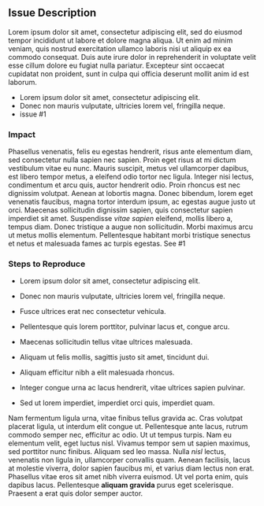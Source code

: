 ## Issue Description

Lorem ipsum dolor sit amet, consectetur adipiscing elit, sed do eiusmod tempor incididunt ut labore et dolore magna aliqua. Ut enim ad minim veniam, quis nostrud exercitation ullamco laboris nisi ut aliquip ex ea commodo consequat. Duis aute irure dolor in reprehenderit in voluptate velit esse cillum dolore eu fugiat nulla pariatur. Excepteur sint occaecat cupidatat non proident, sunt in culpa qui officia deserunt mollit anim id est laborum.

* Lorem ipsum dolor sit amet, consectetur adipiscing elit.
* Donec non mauris vulputate, ultricies lorem vel, fringilla neque.
* issue #1

### Impact
Phasellus venenatis, felis eu egestas hendrerit, risus ante elementum diam, sed consectetur nulla sapien nec sapien. Proin eget risus at mi dictum vestibulum vitae eu nunc. Mauris suscipit, metus vel ullamcorper dapibus, est libero tempor metus, a eleifend odio tortor nec ligula. Integer nisi lectus, condimentum et arcu quis, auctor hendrerit odio. Proin rhoncus est nec dignissim volutpat. Aenean at lobortis magna. Donec bibendum, lorem eget venenatis faucibus, magna tortor interdum ipsum, ac egestas augue justo ut orci. Maecenas sollicitudin dignissim sapien, quis consectetur sapien imperdiet sit amet. Suspendisse _vitae sapien_ eleifend, mollis libero a, tempus diam. Donec tristique a augue non sollicitudin. Morbi maximus arcu ut metus mollis elementum. Pellentesque habitant morbi tristique senectus et netus et malesuada fames ac turpis egestas. See #1

### Steps to Reproduce

* Lorem ipsum dolor sit amet, consectetur adipiscing elit.
* Donec non mauris vulputate, ultricies lorem vel, fringilla neque.
* Fusce ultrices erat nec consectetur vehicula.

* Pellentesque quis lorem porttitor, pulvinar lacus et, congue arcu.
* Maecenas sollicitudin tellus vitae ultrices malesuada.
* Aliquam ut felis mollis, sagittis justo sit amet, tincidunt dui.
* Aliquam efficitur nibh a elit malesuada rhoncus.
* Integer congue urna ac lacus hendrerit, vitae ultrices sapien pulvinar.
* Sed ut lorem imperdiet, imperdiet orci quis, imperdiet quam.

Nam fermentum ligula urna, vitae finibus tellus gravida ac. Cras volutpat placerat ligula, ut interdum elit congue ut. Pellentesque ante lacus, rutrum commodo semper nec, efficitur ac odio. Ut ut tempus turpis. Nam eu elementum velit, eget luctus nisl. Vivamus tempor sem ut sapien maximus, sed porttitor nunc finibus. Aliquam sed leo massa. Nulla *nisl* lectus, venenatis non ligula in, ullamcorper convallis quam. Aenean facilisis, lacus at molestie viverra, dolor sapien faucibus mi, et varius diam lectus non erat. Phasellus vitae eros sit amet nibh viverra euismod. Ut vel porta enim, quis dapibus lacus. Pellentesque **aliquam gravida** purus eget scelerisque. Praesent a erat quis dolor semper auctor.
